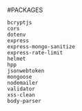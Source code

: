 #PACKAGES

    bcryptjs
    cors
    dotenv
    express
    express-mongo-sanitize
    express-rate-limit
    helmet
    hpp
    jsonwebtoken
    mongoose
    nodemailer
    validator
    xss-clean
    body-parser

